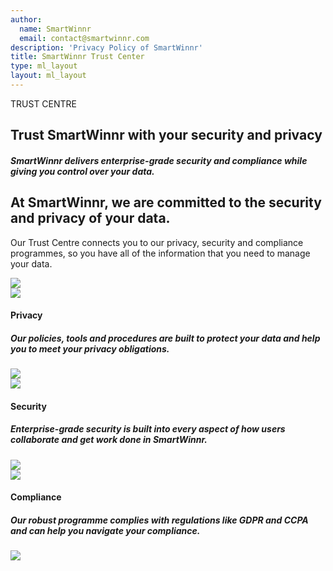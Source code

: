 ```yaml
---
author:
  name: SmartWinnr
  email: contact@smartwinnr.com
description: 'Privacy Policy of SmartWinnr'
title: SmartWinnr Trust Center
type: ml_layout
layout: ml_layout
---
```

<section class="">
  <div class="padding50 ml-pure-white-background ">
    <div class="row  ">
      <div class="col-lg-12 ml_div_contents_in_center">
        <p>TRUST CENTRE</p>
      </div>
      <div class="col-lg-12 ml_div_contents_in_center">
        <p>
          <h1 class="ml_text_bold">Trust SmartWinnr with your security and privacy</h1>
        </p>
      </div>
      <div class="col-lg-12 ml_div_contents_in_center ml_line_height_2">
          <div class="col-lg-6 text-center">
           <p>
           <h5 class="ml_text_bold">SmartWinnr delivers enterprise-grade security and compliance while giving you control over your data.</h5>
        </p>
          </div>     
      </div>
    </div>
  </div>
</section>

<section class="ml-privacy-background ml-padding-bottom30">
  <div class="ml-padding-privacy ">
    <div class="row  ">
      <div class="col-lg-7 ">
      <h2 class="ml_text_bold ml_body_text_white">At SmartWinnr, we are committed to the security and privacy of your data.</h2>
      <p class="ml_text_bold ml_body_text_white">Our Trust Centre connects you to our privacy, security and compliance programmes, so you have all of the information that you need to manage your data.</p>
      </div>  
       <div class="col-lg-5 ">
       <img src="/images/security.png" class ="security-image">
       </div>
      </div>
    </div>
    <div class="row ml-padding-left5 ml-padding-bottom40">
    <div class="col-lg-3">
          <div class="card post">
            <div class="card-content">
              <article class="article">
                <img src="https://smartwinnr-resources.s3-eu-west-1.amazonaws.com/app+icons/lock.png" class="privacy-icons">
                <p><h4 class="ml_text_bold">Privacy </h4></p>
                 <h5 class="line-height1half">Our policies, tools and procedures are built to protect your data and help you to meet your privacy obligations.</h5>
                 <div class="ml-padding-bottom20">
                  <a href="/trust/privacy"><img src="https://smartwinnr-resources.s3-eu-west-1.amazonaws.com/app+icons/arrow-right.png" class="privacy-arrow-icon pull-right" ></a>
                  </div>
              </article>           
            </div>      
      </div>
      </div>
         <div class="col-lg-3">
          <div class="card post">
            <div class="card-content">
              <article class="article">
                <img src="https://smartwinnr-resources.s3-eu-west-1.amazonaws.com/app+icons/shield-check.png" class="privacy-icons">
              <p><h4 class="ml_text_bold">Security </h4></p>
                 <h5 class="line-height1half">Enterprise-grade security is built into every aspect of how users collaborate and get work done in SmartWinnr.</h5>
                 <div class="ml-padding-bottom20">
                  <a href="/trust/security"><img src="https://smartwinnr-resources.s3-eu-west-1.amazonaws.com/app+icons/arrow-right.png" class="privacy-arrow-icon pull-right" ></a>
                  </div>
              </article>           
            </div>      
      </div>
      </div>
         <div class="col-lg-3">
          <div class="card post">
            <div class="card-content">
              <article class="article">
                <img src="https://smartwinnr-resources.s3-eu-west-1.amazonaws.com/app+icons/license2.png" class="privacy-icons">
                <p><h4 class="ml_text_bold">Compliance </h4></p>
                 <h5 class="line-height1half">Our robust programme complies with regulations like GDPR and CCPA and can help you navigate your compliance.</h5>
                 <div class="ml-padding-bottom20">
                  <a href="/trust/compliance"><img src="https://smartwinnr-resources.s3-eu-west-1.amazonaws.com/app+icons/arrow-right.png" class="privacy-arrow-icon pull-right" ></a>
                  </div>
              </article>           
            </div>      
      </div>
      </div>
    </div>
   </div>
</section>